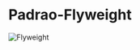 # Padrao-Flyweight

![Flyweight](https://user-images.githubusercontent.com/80372910/232621874-be089a7f-49ac-467d-8389-3f9579213601.jpeg)
